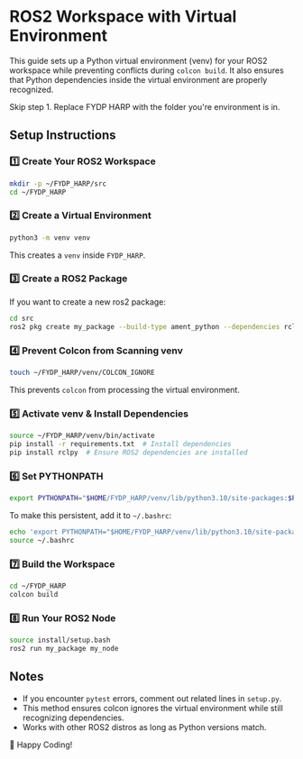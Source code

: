 # ROS2 Workspace with Virtual Environment

This guide sets up a Python virtual environment (venv) for your ROS2 workspace while preventing conflicts during `colcon build`. It also ensures that Python dependencies inside the virtual environment are properly recognized.

Skip step 1.
Replace FYDP HARP with the folder you're environment is in.
## Setup Instructions

### 1️⃣ Create Your ROS2 Workspace
```bash
mkdir -p ~/FYDP_HARP/src
cd ~/FYDP_HARP
```

### 2️⃣ Create a Virtual Environment
```bash
python3 -m venv venv
```
This creates a `venv` inside `FYDP_HARP`.

### 3️⃣ Create a ROS2 Package
If you want to create a new ros2 package:
```bash
cd src
ros2 pkg create my_package --build-type ament_python --dependencies rclpy
```

### 4️⃣ Prevent Colcon from Scanning venv
```bash
touch ~/FYDP_HARP/venv/COLCON_IGNORE
```
This prevents `colcon` from processing the virtual environment.

### 5️⃣ Activate venv & Install Dependencies
```bash
source ~/FYDP_HARP/venv/bin/activate
pip install -r requirements.txt  # Install dependencies
pip install rclpy  # Ensure ROS2 dependencies are installed
```

### 6️⃣ Set PYTHONPATH
```bash
export PYTHONPATH="$HOME/FYDP_HARP/venv/lib/python3.10/site-packages:$PYTHONPATH"
```
To make this persistent, add it to `~/.bashrc`:
```bash
echo 'export PYTHONPATH="$HOME/FYDP_HARP/venv/lib/python3.10/site-packages:$PYTHONPATH"' >> ~/.bashrc
source ~/.bashrc
```

### 7️⃣ Build the Workspace
```bash
cd ~/FYDP_HARP
colcon build
```

### 8️⃣ Run Your ROS2 Node
```bash
source install/setup.bash
ros2 run my_package my_node
```

## Notes
- If you encounter `pytest` errors, comment out related lines in `setup.py`.
- This method ensures colcon ignores the virtual environment while still recognizing dependencies.
- Works with other ROS2 distros as long as Python versions match.

🚀 Happy Coding!

